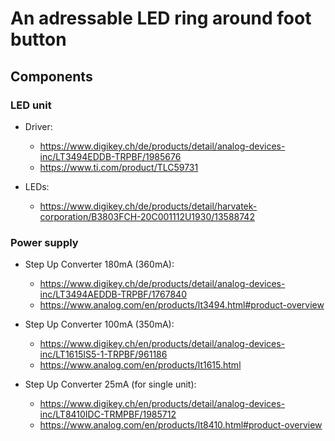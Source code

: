 # An adressable LED ring around foot button

## Components

### LED unit

* Driver: 
  - https://www.digikey.ch/de/products/detail/analog-devices-inc/LT3494EDDB-TRPBF/1985676
  - https://www.ti.com/product/TLC59731

* LEDs: 
  - https://www.digikey.ch/de/products/detail/harvatek-corporation/B3803FCH-20C001112U1930/13588742

### Power supply

* Step Up Converter 180mA (360mA):
  - https://www.digikey.ch/de/products/detail/analog-devices-inc/LT3494AEDDB-TRPBF/1767840
  - https://www.analog.com/en/products/lt3494.html#product-overview

* Step Up Converter 100mA (350mA):
  - https://www.digikey.ch/en/products/detail/analog-devices-inc/LT1615IS5-1-TRPBF/961186
  - https://www.analog.com/en/products/lt1615.html

* Step Up Converter 25mA (for single unit):
  - https://www.digikey.ch/en/products/detail/analog-devices-inc/LT8410IDC-TRMPBF/1985712
  - https://www.analog.com/en/products/lt8410.html#product-overview


